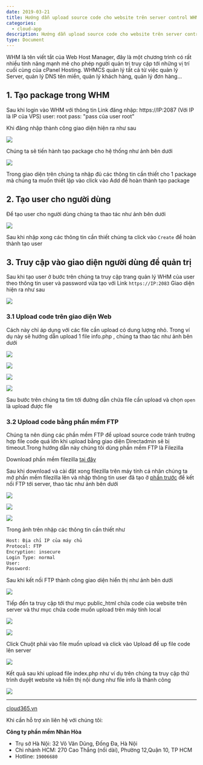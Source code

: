 ```yaml
---
date: 2019-03-21
title: Hướng dẫn upload source code cho website trên server control WHM
categories:
  - cloud-app
description: Hướng dẫn upload source code cho website trên server control WHM
type: Document
---
```


WHM là tên viết tắt của Web Host Manager, đây là một chương trình có rất nhiều tính năng mạnh mẽ cho phép người quản trị truy cập tới những vị trí cuối cùng của cPanel Hosting. WHMCS quản lý tất cả từ việc quản lý Server, quản lý DNS tên miền, quản lý khách hàng, quản lý đơn hàng...


## 1. Tạo package trong WHM

Sau khi login vào WHM với thông tin
Link đăng nhập: https://IP:2087 (Với IP là IP của VPS)
user: root
pass: "pass của user root"

Khi đăng nhập thành công giao diện hiện ra như sau

![](/images/img-upload-code-WHM/login.png)

Chúng ta sẽ tiến hành tạo package cho hệ thống như ảnh bên dưới

![](/images/img-upload-code-WHM/pk1.png)

Trong giao diện trên chúng ta nhập đủ các thông tin cần thiết cho 1 package mà chúng ta muốn thiết lập vào click vào Add để hoàn thành tạo package

<a name="thongtin"></a>
## 2. Tạo user cho người dùng

Để tạo user cho người dùng chúng ta thao tác như ảnh bên dưới

![](/images/img-upload-code-WHM/user.png)

Sau khi nhập xong các thông tin cần thiết chúng ta click vào `Create` để hoàn thành tạo user

## 3. Truy cập vào giao diện người dùng để quản trị

Sau khi tạo user ở bước trên chúng ta truy cập trang quản lý WHM của user theo thông tin user và password vừa tạo với Link `https://IP:2083` Giao diện hiện ra như sau

![](/images/img-upload-code-WHM/user1.png)

### 3.1 Upload code trên giao diện Web

Cách này chỉ áp dụng với các file cần upload có dung lượng nhỏ. Trong ví dụ này sẽ hướng dẫn upload 1 file info.php , chúng ta thao tác như ảnh bên dưới

![](/images/img-upload-code-WHM/web1.png)

![](/images/img-upload-code-WHM/web2.png)

![](/images/img-upload-code-WHM/web3.png)

![](/images/img-upload-code-WHM/web4.png)

Sau bước trên chúng ta tìm tới đường dẫn chứa file cần upload và chọn `open` là upload được file

### 3.2 Upload code bằng phần mềm FTP 

Chúng ta nên dùng các phần mềm FTP để upload source code tránh trường hợp file code quá lớn khi upload bằng giao diện Directadmin sẽ bị timeout.Trong hướng dẫn này chúng tôi dùng phần mềm FTP là Filezilla

Download phần mềm filezilla <a href="https://filezilla-project.org/" target="_blank">tại đây</a>

Sau khi download và cài đặt xong filezilla trên máy tính cá nhân chúng ta mở phần mềm filezilla lên và nhập thông tin user đã tạo ở [phần trước](#thongtin) để kết nối FTP tới server, thao tác như ảnh bên dưới

![](/images/img-upload-code-WHM/8.png)

![](/images/img-upload-code-WHM/9.png)

![](/images/img-upload-code-WHM/10.png)

Trong ảnh trên nhập các thông tin cần thiết như

```sh
Host: Địa chỉ IP của máy chủ
Protocol: FTP
Encryption: insecure 
Login Type: normal 
User: 
Password: 
```

Sau khi kết nối FTP thành công giao diện hiển thị như ảnh bên dưới

![](/images/img-upload-code-WHM/11.png)

Tiếp đến ta truy cập tới thư mục public_html chứa code của website trên server và thư mục chứa code muốn upload trên máy tính local

![](/images/img-upload-code-WHM/12.png)

![](/images/img-upload-code-WHM/13.png)

Click Chuột phải vào file muốn upload và click vào Upload để up file code lên server

![](/images/img-upload-code-WHM/14.png)

Kết quả sau khi upload file index.php như ví dụ trên chúng ta truy cập thử trình duyệt website và hiển thị nội dung như file info là thành công

![](/images/img-upload-code-WHM/info.png)

---
<a href="https://cloud365.vn/" target="_blank">cloud365.vn</a>

Khi cần hỗ trợ xin liên hệ với chúng tôi:

**Công ty phần mềm Nhân Hòa**
- Trụ sở Hà Nội: 32 Võ Văn Dũng, Đống Đa, Hà Nội
- Chi nhánh HCM: 270 Cao Thắng (nối dài), Phường 12,Quận 10, TP HCM
- Hotline: `19006680`


